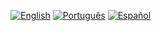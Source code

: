 [![English](https://img.shields.io/badge/English-blue)](README.md)
[![Português](https://img.shields.io/badge/Portugu%C3%AAs-8484FF)]()
[![Español](https://img.shields.io/badge/Espa%C3%B1ol-blue)](LEAME.md)
